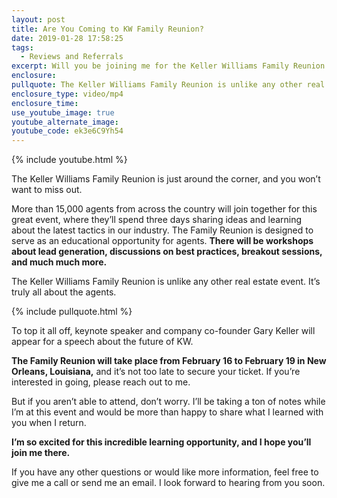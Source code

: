 ```yaml
---
layout: post
title: Are You Coming to KW Family Reunion?
date: 2019-01-28 17:58:25
tags:
  - Reviews and Referrals
excerpt: Will you be joining me for the Keller Williams Family Reunion this year?
enclosure:
pullquote: The Keller Williams Family Reunion is unlike any other real estate event.
enclosure_type: video/mp4
enclosure_time:
use_youtube_image: true
youtube_alternate_image:
youtube_code: ek3e6C9Yh54
---
```


{% include youtube.html %}

The Keller Williams Family Reunion is just around the corner, and you won’t want to miss out.

More than 15,000 agents from across the country will join together for this great event, where they’ll spend three days sharing ideas and learning about the latest tactics in our industry. The Family Reunion is designed to serve as an educational opportunity for agents. **There will be workshops about lead generation, discussions on best practices, breakout sessions, and much much more.**

The Keller Williams Family Reunion is unlike any other real estate event. It’s truly all about the agents.

{% include pullquote.html %}

To top it all off, keynote speaker and company co-founder Gary Keller will appear for a speech about the future of KW.

**The Family Reunion will take place from February 16 to February 19 in New Orleans, Louisiana,** and it’s not too late to secure your ticket. If you’re interested in going, please reach out to me.

But if you aren’t able to attend, don’t worry. I’ll be taking a ton of notes while I’m at this event and would be more than happy to share what I learned with you when I return.

**I’m so excited for this incredible learning opportunity, and I hope you’ll join me there.**

If you have any other questions or would like more information, feel free to give me a call or send me an email. I look forward to hearing from you soon.

&nbsp;
